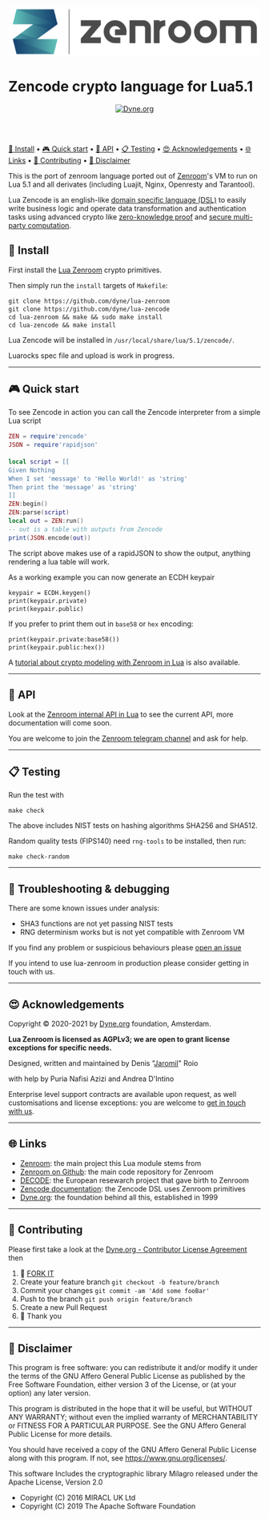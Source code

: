 <p align="center">
  <a href="https://zenroom.org">
    <img alt="Zenroom" src="./docs/zenroom-logotype.png" width="640" />
  </a>
</p>

# Zencode crypto language for Lua5.1

<p align="center">
  <a href="https://dyne.org">
    <img src="https://img.shields.io/badge/%3C%2F%3E%20with%20%E2%9D%A4%20by-Dyne.org-blue.svg" alt="Dyne.org">
  </a>
</p>

<br><br>

[💾 Install](#-install)
•
[🎮 Quick start](#-quick-start)
•
[🐝 API](#-api)
• 
[📋 Testing](#-testing)
• 
[😍 Acknowledgements](#-acknowledgements)
•
[🌐 Links](#-links)
•
[👤 Contributing](#-contributing)
•
[💼 Disclaimer](#-disclaimer)

This is the port of zenroom language ported out of [Zenroom](https://zenroom.org)'s VM to run on Lua 5.1 and all derivates (including Luajit, Nginx, Openresty and Tarantool).

Lua Zencode is an english-like [domain specific language (DSL)](https://en.wikipedia.org/wiki/Domain-specific_language) to easily write business logic and operate data transformation and authentication tasks using advanced crypto like [zero-knowledge proof](https://en.wikipedia.org/wiki/Zero-knowledge_proof) and [secure multi-party computation](https://en.wikipedia.org/wiki/Secure_multi-party_computation).

## 💾 Install

First install the [Lua Zenroom](https://lua.zenroom.org) crypto primitives.

Then simply run the `install` targets of `Makefile`:
```
git clone https://github.com/dyne/lua-zenroom
git clone https://github.com/dyne/lua-zencode
cd lua-zenroom && make && sudo make install
cd lua-zencode && make install
```

Lua Zencode will be installed in `/usr/local/share/lua/5.1/zencode/`.

Luarocks spec file and upload is work in progress.

---
## 🎮 Quick start

To see Zencode in action you can call the Zencode interpreter from a simple Lua script

```lua
ZEN = require'zencode'
JSON = require'rapidjson'

local script = [[
Given Nothing
When I set 'message' to 'Hello World!' as 'string'
Then print the 'message' as 'string'
]]
ZEN:begin()
ZEN:parse(script)
local out = ZEN:run()
-- out is a table with outputs from Zencode
print(JSON.encode(out))
```

The script above makes use of a rapidJSON to show the output, anything rendering a lua table will work.

As a working example you can now generate an ECDH keypair

```
keypair = ECDH.keygen()
print(keypair.private)
print(keypair.public)
```

If you prefer to print them out in `base58` or `hex` encoding:

```
print(keypair.private:base58())
print(keypair.public:hex())
```

A [tutorial about crypto modeling with Zenroom in Lua](https://dev.zenroom.org/#/pages/lua) is also available.

---
## 🐝 API

Look at the [Zenroom internal API in Lua](https://dev.zenroom.org/#/pages/ldoc/o/README) to see the current API, more documentation will come soon.

You are welcome to join the [Zenroom telegram channel](https://t.me/zenroom) and ask for help.

---
## 📋 Testing

Run the test with

```
make check
```

The above includes NIST tests on hashing algorithms SHA256 and SHA512.

Random quality tests (FIPS140) need `rng-tools` to be installed, then run:

```
make check-random
```

---
## 🐛 Troubleshooting & debugging

There are some known issues under analysis:
- SHA3 functions are not yet passing NIST tests
- RNG determinism works but is not yet compatible with Zenroom VM

If you find any problem or suspicious behaviours please [open an issue](../../issues)

If you intend to use lua-zenroom in production please consider getting in touch with us.

---
## 😍 Acknowledgements

Copyright © 2020-2021 by [Dyne.org](https://www.dyne.org) foundation, Amsterdam.

**Lua Zenroom is licensed as AGPLv3; we are open to grant license exceptions for specific needs.**

Designed, written and maintained by Denis "[Jaromil](https://jaromil.dyne.org)" Roio

with help by Puria Nafisi Azizi and Andrea D'Intino

Enterprise level support contracts are available upon request, as well customisations and license exceptions: you are welcome to [get in touch with us](https://forkbomb.eu).

---
## 🌐 Links

- [Zenroom](https://zenroom.org): the main project this Lua module stems from
- [Zenroom on Github](https://github.com/dyne/zenroom): the main code repository for Zenroom
- [DECODE](https://decodeproject.eu): the European resewarch project that gave birth to Zenroom
- [Zencode documentation](https://dev.zenroom.org): the Zencode DSL uses Zenroom primitives
- [Dyne.org](https://dyne.org): the foundation behind all this, established in 1999

---
## 👥 Contributing

Please first take a look at the [Dyne.org - Contributor License Agreement](CONTRIBUTING.md) then

1.  🔀 [FORK IT](../../fork)
2.  Create your feature branch `git checkout -b feature/branch`
3.  Commit your changes `git commit -am 'Add some fooBar'`
4.  Push to the branch `git push origin feature/branch`
5.  Create a new Pull Request
6.  🙏 Thank you

---
## 💼 Disclaimer

This program is free software: you can redistribute it and/or modify
it under the terms of the GNU Affero General Public License as
published by the Free Software Foundation, either version 3 of the
License, or (at your option) any later version.
 
This program is distributed in the hope that it will be useful, but
WITHOUT ANY WARRANTY; without even the implied warranty of
MERCHANTABILITY or FITNESS FOR A PARTICULAR PURPOSE.  See the GNU
Affero General Public License for more details.

You should have received a copy of the GNU Affero General Public
License along with this program.  If not, see
<https://www.gnu.org/licenses/>.

This software Includes the cryptographic library Milagro released
under the Apache License, Version 2.0
- Copyright (C) 2016 MIRACL UK Ltd
- Copyright (C) 2019 The Apache Software Foundation
